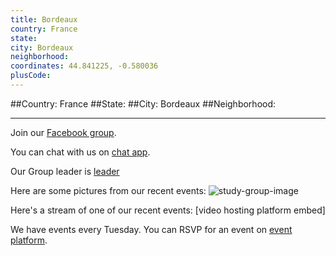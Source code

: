 ```yaml
---
title: Bordeaux
country: France
state: 
city: Bordeaux
neighborhood: 
coordinates: 44.841225, -0.580036
plusCode:
---
```


##Country: France
##State: 
##City: Bordeaux
##Neighborhood: 
*****
Join our [Facebook group](https://www.facebook.com/groups/free.code.camp.your.city.Bordeaux).

You can chat with us on [chat app]().

Our Group leader is [leader]()

Here are some pictures from our recent events:
![study-group-image]()

Here's a stream of one of our recent events:
[video hosting platform embed]

We have events every Tuesday. You can RSVP for an event on [event platform]().
